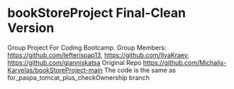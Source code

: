 # bookStoreProject Final-Clean Version

Group Project For Coding Bootcamp.
Group Members: https://github.com/lefterispap13, https://github.com/IlyaKraev, https://github.com/gianniskatsa
Original Repo https://github.com/Michalis-Karvelas/bookStoreProject-main
The code is the same as for_paspa_tomcat_plus_checkOwnership branch
